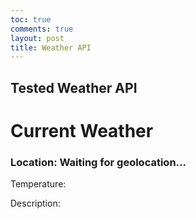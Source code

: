 ```yaml
---
toc: true
comments: true
layout: post
title: Weather API
---
```

## Tested Weather API
<!DOCTYPE html>
<html>
<head>
    <link rel="stylesheet" type="text/css" href="styles.css">
</head>
<body>
    <div class="weather-container">
        <h1>Current Weather</h1>
        <h3 id="location">Location: Waiting for geolocation...</h3>
        <p id="temperature">Temperature: </p>
        <p id="description">Description: </p>
    </div>
    <script src="script.js"></script>
</body>
</html>
<script>
// script.js
const locationElement = document.getElementById("location");
const temperatureElement = document.getElementById("temperature");
const descriptionElement = document.getElementById("description");
document.addEventListener("DOMContentLoaded", () => {
    if ("geolocation" in navigator) {
        navigator.geolocation.getCurrentPosition(
            function (position) {
                const lat = 32.715736;
                const lon = -117.161087;
                const apiKey = 'YOUR-API-KEY';
                const apiUrl = `https://api.openweathermap.org/data/2.5/weather?lat=${lat}&lon=${lon}&appid=${apiKey}&units=metric`;
                fetch(apiUrl)
                    .then((response) => {
                        if (!response.ok) {
                            throw new Error("Network response was not ok");
                        }
                        return response.json();
                    })
                    .then((data) => {
                        const location = data.name;
                        const temperature = data.main.temp;
                        const description = data.weather[0].description;
                        locationElement.textContent = `Location: ${location}`;
                        temperatureElement.textContent = `Temperature: ${temperature}°C`;
                        descriptionElement.textContent = `Description: ${description}`;
                    })
                    .catch((error) => {
                        console.error("Error fetching weather data: ", error);
                        locationElement.textContent = "Unable to fetch location data";
                        temperatureElement.textContent = "Unable to fetch temperature data";
                        descriptionElement.textContent = "Unable to fetch description data";
                    });
            },
            function (error) {
                console.error("Error getting geolocation: " + error.message);
                locationElement.textContent = "Geolocation error: " + error.message;
            }
        );
    } else {
        console.error("Geolocation is not available in this browser.");
        locationElement.textContent = "Geolocation not available";
    }
});
</script>
